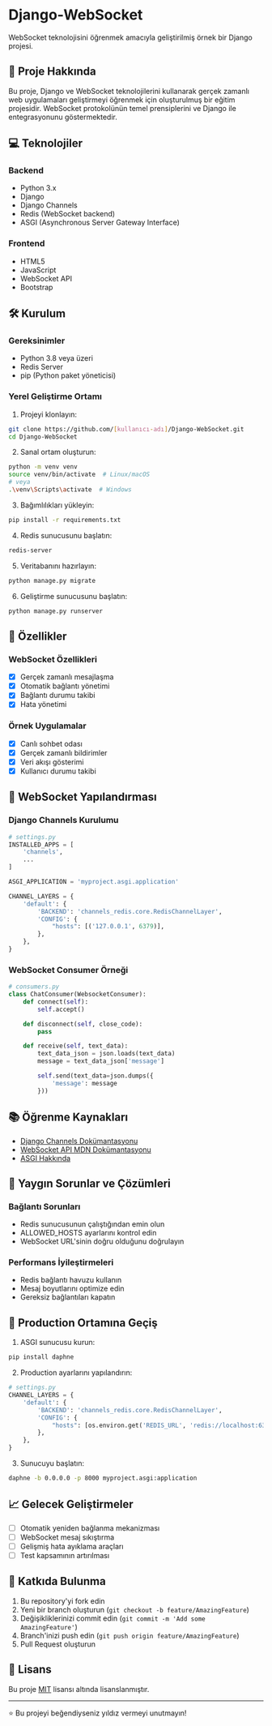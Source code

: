 # Django-WebSocket

WebSocket teknolojisini öğrenmek amacıyla geliştirilmiş örnek bir Django projesi.

## 🚀 Proje Hakkında

Bu proje, Django ve WebSocket teknolojilerini kullanarak gerçek zamanlı web uygulamaları geliştirmeyi öğrenmek için oluşturulmuş bir eğitim projesidir. WebSocket protokolünün temel prensiplerini ve Django ile entegrasyonunu göstermektedir.

## 💻 Teknolojiler

### Backend
- Python 3.x
- Django
- Django Channels
- Redis (WebSocket backend)
- ASGI (Asynchronous Server Gateway Interface)

### Frontend
- HTML5
- JavaScript
- WebSocket API
- Bootstrap

## 🛠️ Kurulum

### Gereksinimler
- Python 3.8 veya üzeri
- Redis Server
- pip (Python paket yöneticisi)

### Yerel Geliştirme Ortamı

1. Projeyi klonlayın:
```bash
git clone https://github.com/[kullanıcı-adı]/Django-WebSocket.git
cd Django-WebSocket
```

2. Sanal ortam oluşturun:
```bash
python -m venv venv
source venv/bin/activate  # Linux/macOS
# veya
.\venv\Scripts\activate  # Windows
```

3. Bağımlılıkları yükleyin:
```bash
pip install -r requirements.txt
```

4. Redis sunucusunu başlatın:
```bash
redis-server
```

5. Veritabanını hazırlayın:
```bash
python manage.py migrate
```

6. Geliştirme sunucusunu başlatın:
```bash
python manage.py runserver
```

## 📝 Özellikler

### WebSocket Özellikleri
- [x] Gerçek zamanlı mesajlaşma
- [x] Otomatik bağlantı yönetimi
- [x] Bağlantı durumu takibi
- [x] Hata yönetimi

### Örnek Uygulamalar
- [x] Canlı sohbet odası
- [x] Gerçek zamanlı bildirimler
- [x] Veri akışı gösterimi
- [x] Kullanıcı durumu takibi

## 🔧 WebSocket Yapılandırması

### Django Channels Kurulumu
```python
# settings.py
INSTALLED_APPS = [
    'channels',
    ...
]

ASGI_APPLICATION = 'myproject.asgi.application'

CHANNEL_LAYERS = {
    'default': {
        'BACKEND': 'channels_redis.core.RedisChannelLayer',
        'CONFIG': {
            "hosts": [('127.0.0.1', 6379)],
        },
    },
}
```

### WebSocket Consumer Örneği
```python
# consumers.py
class ChatConsumer(WebsocketConsumer):
    def connect(self):
        self.accept()

    def disconnect(self, close_code):
        pass

    def receive(self, text_data):
        text_data_json = json.loads(text_data)
        message = text_data_json['message']

        self.send(text_data=json.dumps({
            'message': message
        }))
```

## 📚 Öğrenme Kaynakları

- [Django Channels Dokümantasyonu](https://channels.readthedocs.io/)
- [WebSocket API MDN Dokümantasyonu](https://developer.mozilla.org/en-US/docs/Web/API/WebSocket)
- [ASGI Hakkında](https://asgi.readthedocs.io/en/latest/)

## 🐛 Yaygın Sorunlar ve Çözümleri

### Bağlantı Sorunları
- Redis sunucusunun çalıştığından emin olun
- ALLOWED_HOSTS ayarlarını kontrol edin
- WebSocket URL'sinin doğru olduğunu doğrulayın

### Performans İyileştirmeleri
- Redis bağlantı havuzu kullanın
- Mesaj boyutlarını optimize edin
- Gereksiz bağlantıları kapatın

## 🚀 Production Ortamına Geçiş

1. ASGI sunucusu kurun:
```bash
pip install daphne
```

2. Production ayarlarını yapılandırın:
```python
# settings.py
CHANNEL_LAYERS = {
    'default': {
        'BACKEND': 'channels_redis.core.RedisChannelLayer',
        'CONFIG': {
            "hosts": [os.environ.get('REDIS_URL', 'redis://localhost:6379')],
        },
    },
}
```

3. Sunucuyu başlatın:
```bash
daphne -b 0.0.0.0 -p 8000 myproject.asgi:application
```

## 📈 Gelecek Geliştirmeler

- [ ] Otomatik yeniden bağlanma mekanizması
- [ ] WebSocket mesaj sıkıştırma
- [ ] Gelişmiş hata ayıklama araçları
- [ ] Test kapsamının artırılması

## 👥 Katkıda Bulunma

1. Bu repository'yi fork edin
2. Yeni bir branch oluşturun (`git checkout -b feature/AmazingFeature`)
3. Değişikliklerinizi commit edin (`git commit -m 'Add some AmazingFeature'`)
4. Branch'inizi push edin (`git push origin feature/AmazingFeature`)
5. Pull Request oluşturun

## 📝 Lisans

Bu proje [MIT](LICENSE) lisansı altında lisanslanmıştır.

---

⭐️ Bu projeyi beğendiyseniz yıldız vermeyi unutmayın!
